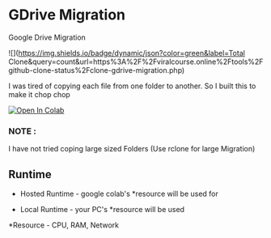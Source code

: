 # GDrive Migration
 Google Drive Migration
 
 ![](https://img.shields.io/badge/dynamic/json?color=green&label=Total Clone&query=count&url=https%3A%2F%2Fviralcourse.online%2Ftools%2Fgithub-clone-status%2Fclone-gdrive-migration.php)

I was tired of copying each file from one folder to another. So I built this to make it chop chop

<!-- Open in Colab in Center -->
<a href="https://colab.research.google.com/github/alx-xlx/gdrive-migration/blob/master/GoogleDrive_Migration.ipynb" rel="nofollow"><img src="https://camo.githubusercontent.com/52feade06f2fecbf006889a904d221e6a730c194/68747470733a2f2f636f6c61622e72657365617263682e676f6f676c652e636f6d2f6173736574732f636f6c61622d62616467652e737667" alt="Open In Colab" class='centre' data-canonical-src="https://colab.research.google.com/assets/colab-badge.svg" style="max-width:100%;display:block;margin-left:auto;margin-right:auto;"></a>

### NOTE :

I have not tried coping large sized Folders (Use rclone for large Migration)




## Runtime
- Hosted Runtime - google colab's *resource will be used for

- Local Runtime - your PC's *resource will be used


*Resource - CPU, RAM, Network
